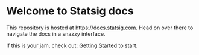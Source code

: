 # Welcome to Statsig docs

This repository is hosted at https://docs.statsig.com.  Head on over there to navigate the docs in a snazzy interface.

If this is your jam, check out: [Getting Started](docs/getting-started.md) to start.
